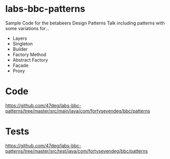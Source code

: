 labs-bbc-patterns
=================

Sample Code for the betabeers Design Patterns Talk including patterns with some variations for...

- Layers
- Singleton
- Builder
- Factory Method
- Abstract Factory
- Façade
- Proxy

# Code

https://github.com/47deg/labs-bbc-patterns/tree/master/src/main/java/com/fortysevendeg/bbc/patterns

# Tests

https://github.com/47deg/labs-bbc-patterns/tree/master/src/test/java/com/fortysevendeg/bbc/patterns